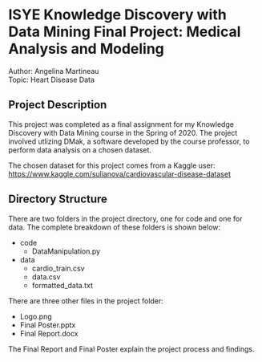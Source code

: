# ISYE Knowledge Discovery with Data Mining Final Project: Medical Analysis and Modeling

Author: Angelina Martineau  
Topic: Heart Disease Data

## Project Description

This project was completed as a final assignment for my Knowledge Discovery with Data Mining course in the Spring of 2020. The project involved utlizing DMak, a software developed by the course professor, to perform data analysis on a chosen dataset. 

The chosen dataset for this project comes from a Kaggle user: 
https://www.kaggle.com/sulianova/cardiovascular-disease-dataset

## Directory Structure 

There are two folders in the project directory, one for code and one for data. The complete breakdown of these folders is shown below: 
- code
	- DataManipulation.py
- data 
	- cardio_train.csv
	- data.csv
	- formatted_data.txt

There are three other files in the project folder: 
- Logo.png
- Final Poster.pptx
- Final Report.docx

The Final Report and Final Poster explain the project process and findings. 